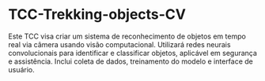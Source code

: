# TCC-Trekking-objects-CV
Este TCC visa criar um sistema de reconhecimento de objetos em tempo real via câmera usando visão computacional. Utilizará redes neurais convolucionais para identificar e classificar objetos, aplicável em segurança e assistência. Inclui coleta de dados, treinamento do modelo e interface de usuário.
